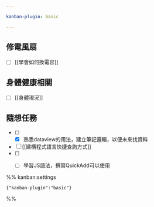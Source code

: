 ```yaml
---

kanban-plugin: basic

---
```


## 修電風扇

- [ ] [[學會如何換電容]]


## 身體健康相關

- [ ] [[身體現況]]


## 隨想任務

- [ ] - [x] 熟悉dataview的用法，建立筆記邏輯，以便未來找資料
- [ ] [[建構程式語言快捷查詢方式]]
- [ ] - [ ] 學習JS語法，撰寫QuickAdd可以使用




%% kanban:settings
```
{"kanban-plugin":"basic"}
```
%%